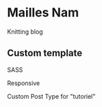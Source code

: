 # Mailles Nam

Knitting blog

## Custom template

SASS

Responsive

Custom Post Type for "tutoriel"
